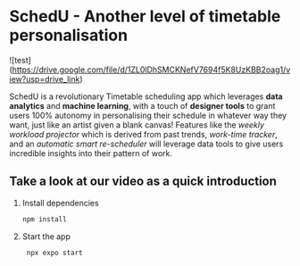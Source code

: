 # SchedU - Another level of timetable personalisation
![test]
(https://drive.google.com/file/d/1ZL0lDhSMCKNefV7694f5K8UzKBB2oag1/view?usp=drive_link)

SchedU is a revolutionary Timetable scheduling app which leverages **data analytics** and **machine learning**, with a touch of **designer tools** to grant users 100% autonomy in personalising their schedule in whatever way they want, just like an artist given a blank canvas! Features like the *weekly workload projector* which is derived from past trends, *work-time tracker*, and an *automatic smart re-scheduler* will leverage data tools to give users incredible insights into their pattern of work.

## Take a look at our video as a quick introduction

1. Install dependencies

   ```bash
   npm install
   ```

2. Start the app

   ```bash
    npx expo start
   ```

